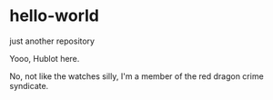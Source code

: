 # hello-world
just another  repository 

Yooo, Hublot here. 

No, not like the watches silly, I'm a member of the red dragon crime syndicate. 
